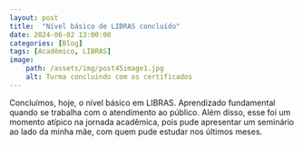 ```yaml
---
layout: post
title:  "Nível básico de LIBRAS concluído"
date: 2024-06-02 13:00:00
categories: [Blog]
tags: [Acadêmico, LIBRAS]
image: 
    path: /assets/img/post45image1.jpg
    alt: Turma concluindo com os certificados
---
```


Concluímos, hoje, o nível básico em LIBRAS. Aprendizado fundamental quando se trabalha com o atendimento ao público. Além disso, esse foi um momento atípico na jornada acadêmica, pois pude apresentar um seminário ao lado da minha mãe, com quem pude estudar nos últimos meses.